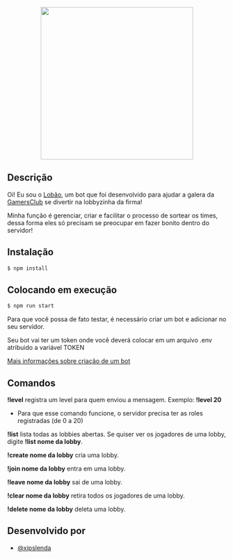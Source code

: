 <p align="center">
  <img src="https://i.pinimg.com/564x/2d/54/a1/2d54a10e540661b22606e45fc7576871.jpg" width="350">
</p>

## Descrição

Oi! Eu sou o [Lobão](https://github.com/mateusab/bot-lobbao), um bot que foi desenvolvido para ajudar a galera da [GamersClub](https://gamersclub.com.br) se divertir na lobbyzinha da firma!

Minha função é gerenciar, criar e facilitar o processo de sortear os times, dessa forma eles só precisam se preocupar em fazer bonito dentro do servidor!

## Instalação

```bash
$ npm install
```

## Colocando em execução

```bash
$ npm run start
```

Para que você possa de fato testar, é necessário criar um bot e adicionar no seu servidor.

Seu bot vai ter um token onde você deverá colocar em um arquivo .env atribuido a variável TOKEN

[Mais informações sobre criação de um bot](https://www.toptal.com/typescript/dependency-injection-discord-bot-tutorial)

## Comandos

<b>!level</b> registra um level para quem enviou a mensagem. Exemplo: <b>!level 20</b>

- Para que esse comando funcione, o servidor precisa ter as roles registradas (de 0 a 20)

<b>!list</b> lista todas as lobbies abertas. Se quiser ver os jogadores de uma lobby, digite <b>!list nome da lobby</b>.

<b>!create nome da lobby</b> cria uma lobby.

<b>!join nome da lobby</b> entra em uma lobby.

<b>!leave nome da lobby</b> sai de uma lobby.

<b>!clear nome da lobby</b> retira todos os jogadores de uma lobby.

<b>!delete nome da lobby</b> deleta uma lobby.

## Desenvolvido por

- [@xipslenda](https://twitter.com/xipslenda)